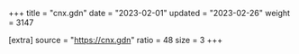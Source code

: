 +++
title = "cnx.gdn"
date = "2023-02-01"
updated = "2023-02-26"
weight = 3147

[extra]
source = "https://cnx.gdn"
ratio = 48
size = 3
+++
